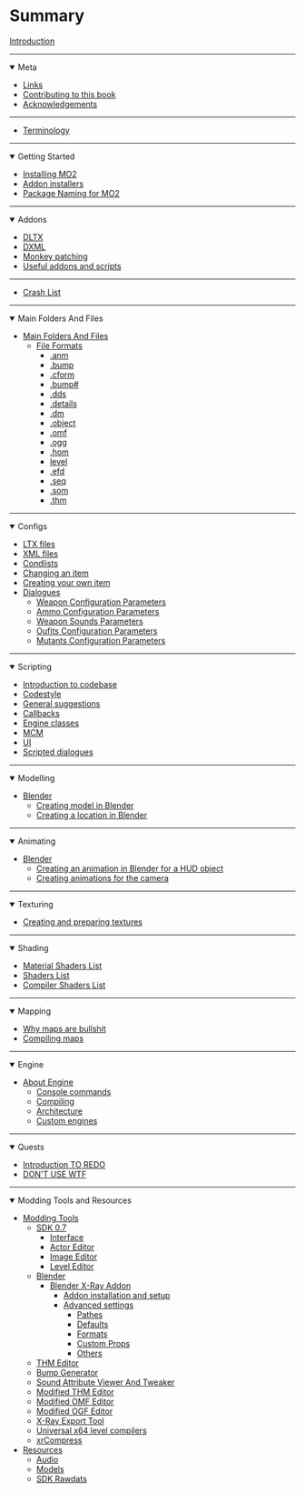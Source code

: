 # Summary

[Introduction](README.md)

___

<details open>

<summary>Meta</summary>

- [Links](meta/links.md)
- [Contributing to this book](meta/contributing/README.md)
- [Acknowledgements](meta/acknowledgements.md)

</details>

___

- [Terminology](terminology/terminology.md)

___

<details open>

<summary>Getting Started</summary>

- [Installing MO2](getting-started/installing-mo2.md)
- [Addon installers](getting-started/addon-installers.md)
- [Package Naming for MO2](getting-started/package-naming.md)    

</details>

___

<details open>

<summary>Addons</summary>

- [DLTX](addons/dltx.md)
- [DXML](addons/dxml.md)
- [Monkey patching](addons/monkey-patching.md)
- [Useful addons and scripts](addons/useful-addons-and-scripts.md)

</details>

___

- [Crash List](crashes/crashes-list.md)

___

<details open>

<summary>Main Folders And Files</summary>

- [Main Folders And Files](main-folders-and-files/README.md)
    - [File Formats](main-folders-and-files/file-formats/README.md)
        - [.anm](main-folders-and-files/file-formats/anm.md)
        - [.bump](main-folders-and-files/file-formats/bump.md)
        - [.cform](main-folders-and-files/file-formats/cform.md)
        - [.bump#](main-folders-and-files/file-formats/bump_hash.md)
        - [.dds](main-folders-and-files/file-formats/dds.md)
        - [.details](main-folders-and-files/file-formats/detals.md)
        - [.dm](main-folders-and-files/file-formats/dm.md)
        - [.object](main-folders-and-files/file-formats/object.md)
        - [.omf](main-folders-and-files/file-formats/omf.md)
        - [.ogg](main-folders-and-files/file-formats/ogg.md)
        - [.hom](main-folders-and-files/file-formats/hom.md)
        - [level](main-folders-and-files/file-formats/level.md)
        - [.efd](main-folders-and-files/file-formats/efd.md)
        - [.seq](main-folders-and-files/file-formats/seq.md)
        - [.som](main-folders-and-files/file-formats/som.md)
        - [.thm](main-folders-and-files/file-formats/thm.md)

</details>

___

<details open>

<summary>Configs</summary>

- [LTX files](configs/ltx-files.md)
- [XML files](configs/xml-files.md)
- [Condlists](configs/condlists.md)
- [Changing an item]()
- [Creating your own item]()
- [Dialogues]()
    - [Weapon Configuration Parameters](configs/items/weapons/w_(weapon).ltx.md)
    - [Ammo Configuration Parameters](configs/items/weapons/weapon_ammo.ltx.md)
    - [Weapon Sounds Parameters](configs/items/weapons/weapon_sounds.ltx.md)
    - [Oufits Configuration Parameters](configs/items/outfits/o_(outfit).ltx.md)
    - [Mutants Configuration Parameters](configs/creatures/m_(mutant).ltx.md)

</details>

___

<details open>

<summary>Scripting</summary>

- [Introduction to codebase]()
- [Codestyle]()
- [General suggestions]()
- [Callbacks]()
- [Engine classes]()
- [MCM]()
- [UI]()
- [Scripted dialogues]()

</details>

___

<details open>

<summary>Modelling</summary>

- [Blender](blender/README.md)
    - [Creating model in Blender](blender/creating-model-in-blender.md)
    - [Creating a location in Blender](blender/creating-a-location-in-blender.md)

</details>

___

<details open>

<summary>Animating</summary>

- [Blender](blender/README.md)
    - [Creating an animation in Blender for a HUD object](blender/creating-hud-animation-in-blender.md)
    - [Creating animations for the camera](blender/creating-camera-animations.md)

</details>

___

<details open>

<summary>Texturing</summary>

- [Creating and preparing textures](texturing/сreating-and-preparing-textures.md)

</details>

___

<details open>

<summary>Shading</summary>

- [Material Shaders List](shaders/shaders-list/materials-list.md)
- [Shaders List](shaders/shaders-list/shaders-list.md)
- [Compiler Shaders List](shaders/shaders-list/compiler-shaders-list.md)

</details>

___

<details open>

<summary>Mapping</summary>

- [Why maps are bullshit]()
- [Compiling maps](mapping/compiling-maps.md)

</details>

___

<details open>

<summary>Engine</summary>

  - [About Engine](engine/README.md)
    - [Console commands](engine/console-commands.md)
    - [Compiling]()
    - [Architecture]()
    - [Custom engines](engine/custom-engines-list.md)

</details>

___

<details open>

<summary>Quests</summary>

- [Introduction TO REDO](quests/introduction.md)
- [DON'T USE WTF]()

</details>

___

<details open>

<summary>Modding Tools and Resources</summary>

- [Modding Tools](modding-tools-and-resources/modding-tools/modding-tools.md)
    - [SDK 0.7](sdk/README.md)
        - [Interface](sdk/interface.md)
        - [Actor Editor](sdk/actor-editor.md)
        - [Image Editor](sdk/image-editor.md)
        - [Level Editor](sdk/level-editor.md)
    - [Blender](blender/README.md)
        - [Blender X-Ray Addon](blender/blender-x-ray-addon-summary.md)
            - [Addon installation and setup](blender/addon-installation-and-setup.md)
            - [Advanced settings](blender/addon-settings-options/README.md)
                - [Pathes](blender/addon-settings-options/pathes.md)
                - [Defaults](blender/addon-settings-options/defaults.md)
                - [Formats](blender/addon-settings-options/formats.md)
                - [Custom Props](blender/addon-settings-options/custom-props.md)
                - [Others](blender/addon-settings-options/others.md)
    - [THM Editor](modding-tools-and-resources/modding-tools/thm-editor-by-i-love-kfc.md)
    - [Bump Generator](modding-tools-and-resources/modding-tools/bump-generator.md)
    - [Sound Attribute Viewer And Tweaker](modding-tools-and-resources/modding-tools/savandt.md)
    - [Modified THM Editor](modding-tools-and-resources/modding-tools/thm-editor-by-valerok.md)
    - [Modified OMF Editor](modding-tools-and-resources/modding-tools/omf-editor-by-valerok.md)
    - [Modified OGF Editor](modding-tools-and-resources/modding-tools/ogf-editor-by-valerok.md)
    - [X-Ray Export Tool](modding-tools-and-resources/modding-tools/xray-export-tool.md)
    - [Universal x64 level compilers](modding-tools-and-resources/modding-tools/universal-x64-level-compilers.md)
    - [xrCompress](modding-tools-and-resources/modding-tools/xrcompress-by-i-love-kfc.md)
- [Resources](modding-tools-and-resources/resources/README.md)
    - [Audio](modding-tools-and-resources/resources/audio.md)
    - [Models](modding-tools-and-resources/resources/models-objects-locations.md)
    - [SDK Rawdats](modding-tools-and-resources/resources/sdk-rawdatas.md)